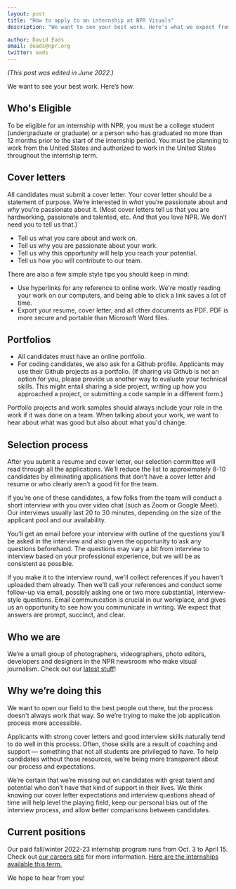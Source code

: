 ```yaml
---
layout: post
title: "How to apply to an internship at NPR Visuals"
description: "We want to see your best work. Here's what we expect from applicants and what applicants can expect from us."

author: David Eads
email: deads@npr.org
twitter: eads
---
```

_(This post was edited in June 2022.)_

We want to see your best work. Here’s how.

## Who's Eligible

To be eligible for an internship with NPR, you must be a college student (undergraduate or graduate) or a person who has graduated no more than 12 months prior to the start of the internship period. You must be planning to work from the United States and authorized to work in the United States throughout the internship term.

## Cover letters

All candidates must submit a cover letter. Your cover letter should be a statement of purpose. We’re interested in _what_ you’re passionate about and _why_ you’re passionate about it. (Most cover letters tell us that you are hardworking, passionate and talented, etc. And that you love NPR. We don’t need you to tell us that.)

* Tell us what you care about and work on.
* Tell us why you are passionate about your work.
* Tell us why this opportunity will help you reach your potential.
* Tell us how you will contribute to our team.

There are also a few simple style tips you should keep in mind:

* Use hyperlinks for any reference to online work. We're mostly reading your work on our computers, and being able to click a link saves a lot of time.
* Export your resume, cover letter, and all other documents as PDF. PDF is more secure and portable than Microsoft Word files.

## Portfolios

* All candidates must have an online portfolio.
* For coding candidates, we also ask for a Github profile. Applicants may use their Github projects as a portfolio. (If sharing via Github is not an option for you, please provide us another way to evaluate your technical skills. This might entail sharing a side project, writing up how you approached a project, or submitting a code sample in a different form.)

Portfolio projects and work samples should always include your role in the work if it was done on a team. When talking about your work, we want to hear about what was good but also about what you'd change.

## Selection process

After you submit a resume and cover letter, our selection committee will read through all the applications. We’ll reduce the list to approximately 8-10 candidates by eliminating applications that don’t have a cover letter and resume or who clearly aren’t a good fit for the team.

If you’re one of these candidates, a few folks from the team will conduct a short interview with you over video chat (such as Zoom or Google Meet). Our interviews usually last 20 to 30 minutes, depending on the size of the applicant pool and our availability.

You’ll get an email before your interview with outline of the questions you’ll be asked in the interview and also given the opportunity to ask any questions beforehand. The questions may vary a bit from interview to interview based on your professional experience, but we will be as consistent as possible.

If you make it to the interview round, we'll collect references if you haven't uploaded them already. Then we’ll call your references and conduct some follow-up via email, possibly asking one or two more substantial, interview-style questions. Email communication is crucial in our workplace, and gives us an opportunity to see how you communicate in writing. We expect that answers are prompt, succinct, and clear.

## Who we are

We’re a small group of photographers, videographers, photo editors, developers and designers in the NPR newsroom who make visual journalism. Check out our [latest stuff](https://twitter.com/nprviz)!

## Why we’re doing this

We want to open our field to the best people out there, but the process doesn't always work that way. So we’re trying to make the job application process more accessible.

Applicants with strong cover letters and good interview skills naturally tend to do well in this process. Often, those skills are a result of coaching and support &mdash; something that not all students are privileged to have. To help candidates without those resources, we’re being more transparent about our process and expectations.

We’re certain that we’re missing out on candidates with great talent and potential who don’t have that kind of support in their lives. We think knowing our cover letter expectations and interview questions ahead of time will help level the playing field, keep our personal bias out of the interview process, and allow better comparisons between candidates.

## Current positions

Our paid fall/winter 2022-23 internship program runs from Oct. 3 to April 15.  Check out [our careers site](https://www.npr.org/about-npr/181881227/internships-at-npr/) for more information. [Here are the internships available this term.](/2022/06/29/winter-2022-internships.html)

We hope to hear from you!
